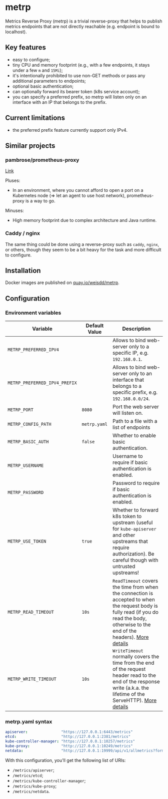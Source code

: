 # metrp

Metrics Reverse Proxy (metrp) is a trivial reverse-proxy that helps to publish metrics endpoints that are not directly reachable (e.g. endpoint is bound to localhost).

## Key features

* easy to configure;
* tiny CPU and memory footprint (e.g., with a few endpoints, it stays under a few `m` and `15Mi`);
* it's intentionally prohibited to use non-GET methods or pass any additional parameters to endpoints;
* optional basic authentication;
* can optionally forward its bearer token (k8s service account);
* you can specify a preferred prefix, so metrp will listen only on an interface with an IP that belongs to the prefix.

## Current limitations

* the preferred prefix feature currently support only IPv4.

## Similar projects

### pambrose/prometheus-proxy

[Link](https://github.com/pambrose/prometheus-proxy)

Pluses:

* In an environment, where you cannot afford to open a port on a Kubernetes node (=> let an agent to use host network), prometheus-proxy is a way to go.

Minuses:

* High memory footprint due to complex architecture and Java runtime.

### Caddy / nginx

The same thing could be done using a reverse-proxy such as `caddy`, `nginx`, or others, though they seem to be a bit heavy for the task and more difficult to configure.

## Installation

Docker images are published on [quay.io/weisdd/metrp](https://quay.io/repository/weisdd/metrp?tab=tags).

## Configuration

### Environment variables

| Variable                    | Default Value | Description                                                  |
| --------------------------- | ------------- | ------------------------------------------------------------ |
| `METRP_PREFERRED_IPV4`      |               | Allows to bind web-server only to a specific IP, e.g. `192.168.0.1`. |
| `METRP_PREFERRED_IPV4_PREFIX` |               | Allows to bind web-server only to an interface that belongs to a specific prefix, e.g. `192.168.0.0/24`. |
| `METRP_PORT`                | `8080`        | Port the web server will listen on.                          |
| `METRP_CONFIG_PATH`         | `metrp.yaml`  | Path to a file with a list of endpoints                      |
| `METRP_BASIC_AUTH`          | `false`       | Whether to enable basic authentication.                      |
| `METRP_USERNAME`            |               | Username to require if basic authentication is enabled.      |
| `METRP_PASSWORD`            |               | Password to require if basic authentication is enabled.      |
| `METRP_USE_TOKEN` | `true` | Whether to forward k8s token to upstream (useful for `kube-apiserver` and other upstreams that require authorization). Be careful though with untrusted upstreams! |
| `METRP_READ_TIMEOUT`        | `10s`         | `ReadTimeout` covers the time from when the connection is accepted to when the request body is fully read (if you do read the body, otherwise to the end of the headers). [More details](https://blog.cloudflare.com/the-complete-guide-to-golang-net-http-timeouts/) |
| `METRP_WRITE_TIMEOUT`       | `10s`           | `WriteTimeout` normally covers the time from the end of the request header read to the end of the response write (a.k.a. the lifetime of the ServeHTTP). [More details](https://blog.cloudflare.com/the-complete-guide-to-golang-net-http-timeouts/) |

### metrp.yaml syntax

```yaml
apiserver:               "https://127.0.0.1:6443/metrics"
etcd:                    "http://127.0.0.1:2381/metrics"
kube-controller-manager: "https://127.0.0.1:10257/metrics"
kube-proxy:              "http://127.0.0.1:10249/metrics"
netdata:                 "http://127.0.0.1:19999/api/v1/allmetrics?format=prometheus"
```

With this configuration, you'll get the following list of URIs:

* `/metrics/apiserver`;
* `/metrics/etcd`;
* `/metrics/kube-controller-manager`;
* `/metrics/kube-proxy`;
* `/metrics/netdata`.
